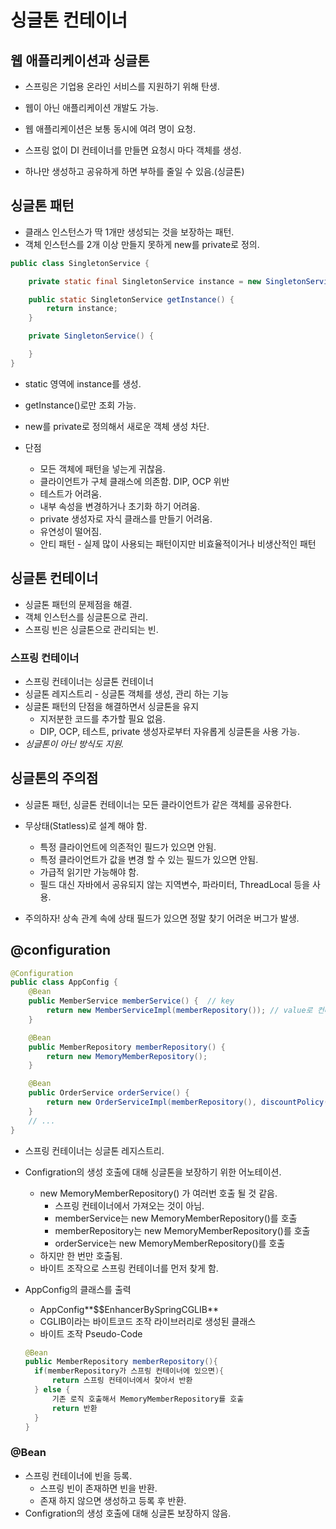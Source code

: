 # 싱글톤 컨테이너

## 웹 애플리케이션과 싱글톤

- 스프링은 기업용 온라인 서비스를 지원하기 위해 탄생.
- 웹이 아닌 애플리케이션 개발도 가능.
- 웹 애플리케이션은 보통 동시에 여려 명이 요청.

- 스프링 없이 DI 컨테이너를 만들면 요청시 마다 객체를 생성.
- 하나만 생성하고 공유하게 하면 부하를 줄일 수 있음.(싱글톤)

## 싱글톤 패턴

- 클래스 인스턴스가 딱 1개만 생성되는 것을 보장하는 패턴.
- 객체 인스턴스를 2개 이상 만들지 못하게 new를 private로 정의.

```java
public class SingletonService {

    private static final SingletonService instance = new SingletonService();

    public static SingletonService getInstance() {
        return instance;
    }

    private SingletonService() {

    }
}
```

- static 영역에 instance를 생성.
- getInstance()로만 조회 가능.
- new를 private로 정의해서 새로운 객체 생성 차단.

- 단점
  - 모든 객체에 패턴을 넣는게 귀찮음.
  - 클라이언트가 구체 클래스에 의존함. DIP, OCP 위반
  - 테스트가 어려움.
  - 내부 속성을 변경하거나 초기화 하기 어려움.
  - private 생성자로 자식 클래스를 만들기 어려움.
  - 유연성이 떨어짐.
  - 안티 패턴 - 실제 많이 사용되는 패턴이지만 비효율적이거나 비생산적인 패턴

## 싱글톤 컨테이너

- 싱글톤 패턴의 문제점을 해결.
- 객체 인스턴스를 싱글톤으로 관리.
- 스프링 빈은 싱글톤으로 관리되는 빈.

### 스프링 컨테이너

- 스프링 컨테이너는 싱글톤 컨테이너
- 싱글톤 레지스트리 - 싱글톤 객체를 생성, 관리 하는 기능
- 싱글톤 패턴의 단점을 해결하면서 싱글톤을 유지
  - 지저분한 코드를 추가할 필요 없음.
  - DIP, OCP, 테스트, private 생성자로부터 자유롭게 싱글톤을 사용 가능.
- _싱글톤이 아닌 방식도 지원._

## 싱글톤의 주의점

- 싱글톤 패턴, 싱글톤 컨테이너는 모든 클라이언트가 같은 객체를 공유한다.
- 무상태(Statless)로 설계 해야 함.

  - 특정 클라이언트에 의존적인 필드가 있으면 안됨.
  - 특정 클라이언트가 값을 변경 할 수 있는 필드가 있으면 안됨.
  - 가급적 읽기만 가능해야 함.
  - 필드 대신 자바에서 공유되지 않는 지역변수, 파라미터, ThreadLocal 등을 사용.

- 주의하자! 상속 관계 속에 상태 필드가 있으면 정말 찾기 어려운 버그가 발생.

## @configuration

```java
@Configuration
public class AppConfig {
    @Bean
    public MemberService memberService() {  // key
        return new MemberServiceImpl(memberRepository()); // value로 컨테이너에 저징됨.
    }

    @Bean
    public MemberRepository memberRepository() {
        return new MemoryMemberRepository();
    }

    @Bean
    public OrderService orderService() {
        return new OrderServiceImpl(memberRepository(), discountPolicy());
    }
    // ...
}
```

- 스프링 컨테이너는 싱글톤 레지스트리.
- Configration의 생성 호출에 대해 싱글톤을 보장하기 위한 어노테이션.

  - new MemoryMemberRepository() 가 여러번 호출 될 것 같음.
    - 스프링 컨테이너에서 가져오는 것이 아님.
    - memberService는 new MemoryMemberRepository()를 호출
    - memberRepository는 new MemoryMemberRepository()를 호출
    - orderService는 new MemoryMemberRepository()를 호출
  - 하지만 한 번만 호출됨.
  - 바이트 조작으로 스프링 컨테이너를 먼저 찾게 함.

- AppConfig의 클래스를 출력

  - AppConfig**$$EnhancerBySpringCGLIB**
  - CGLIB이라는 바이트코드 조작 라이브러리로 생성된 클래스
  - 바이트 조작 Pseudo-Code

  ```java
  @Bean
  public MemberRepository memberRepository(){
    if(memberRepository가 스프링 컨테이너에 있으면){
        return 스프링 컨테이너에서 찾아서 반환
    } else {
        기존 로직 호출해서 MemoryMemberRepository를 호출
        return 반환
    }
  }
  ```

### @Bean

- 스프링 컨테이너에 빈을 등록.
  - 스프링 빈이 존재하면 빈을 반환.
  - 존재 하지 않으면 생성하고 등록 후 반환.
- Configration의 생성 호출에 대해 싱글톤 보장하지 않음.
